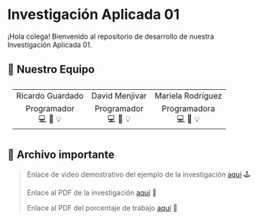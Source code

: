 # Investigación Aplicada 01
¡Hola colega! Bienvenido al repositorio de desarrollo de nuestra Investigación Aplicada 01.

## 👋 Nuestro Equipo

<div style="padding: 10px">
  <table style="margin: 0 auto">
    <tr align="center">
      <td>Ricardo Guardado</td>
      <td>David Menjivar</td>
      <td>Mariela Rodríguez</td>
    </tr>
    <tr align="center">
      <td>Programador<br>💻 🎨 💡</td>
      <td>Programador<br>💻 🔧 💡</td>
      <td>Programadora<br>💻 🎨 💡</td>
    </tr>
  </table>
</div>

## 📂 Archivo importante

> Enlace de video demostrativo del ejemplo de la investigación [aquí](https://youtu.be/t_3VhbqUgNs) 🕹️  
>  
> Enlace al PDF de la investigación [aquí](https://drive.google.com/file/d/183e2a4RqawFr--enWtQWHVeMcrYjtJg9/view?usp=drivesdk) 📄  
>  
> Enlace al PDF del porcentaje de trabajo [aquí](#) 📄




